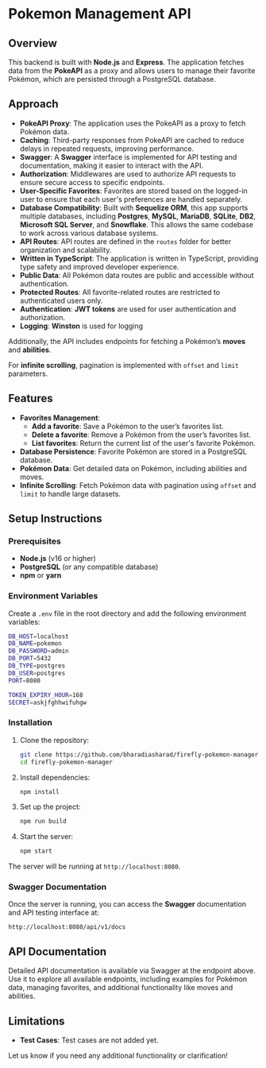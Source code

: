 
# Pokemon Management API

## Overview

This backend is built with **Node.js** and **Express**. The application fetches data from the **PokeAPI** as a proxy and allows users to manage their favorite Pokémon, which are persisted through a PostgreSQL database.

## Approach

- **PokeAPI Proxy**: The application uses the PokeAPI as a proxy to fetch Pokémon data.
- **Caching**: Third-party responses from PokeAPI are cached to reduce delays in repeated requests, improving performance.
- **Swagger**: A **Swagger** interface is implemented for API testing and documentation, making it easier to interact with the API.
- **Authorization**: Middlewares are used to authorize API requests to ensure secure access to specific endpoints.
- **User-Specific Favorites**: Favorites are stored based on the logged-in user to ensure that each user's preferences are handled separately.
- **Database Compatibility**: Built with **Sequelize ORM**, this app supports multiple databases, including **Postgres**, **MySQL**, **MariaDB**, **SQLite**, **DB2**, **Microsoft SQL Server**, and **Snowflake**. This allows the same codebase to work across various database systems.
- **API Routes**: API routes are defined in the `routes` folder for better organization and scalability.
- **Written in TypeScript**: The application is written in TypeScript, providing type safety and improved developer experience.
- **Public Data**: All Pokémon data routes are public and accessible without authentication.
- **Protected Routes**: All favorite-related routes are restricted to authenticated users only.
- **Authentication**: **JWT tokens** are used for user authentication and authorization.
- **Logging**: **Winston** is used for logging

Additionally, the API includes endpoints for fetching a Pokémon’s **moves** and **abilities**.

For **infinite scrolling**, pagination is implemented with `offset` and `limit` parameters.

## Features

- **Favorites Management**:
  - **Add a favorite**: Save a Pokémon to the user’s favorites list.
  - **Delete a favorite**: Remove a Pokémon from the user’s favorites list.
  - **List favorites**: Return the current list of the user's favorite Pokémon.
- **Database Persistence**: Favorite Pokémon are stored in a PostgreSQL database.
- **Pokémon Data**: Get detailed data on Pokémon, including abilities and moves.
- **Infinite Scrolling**: Fetch Pokémon data with pagination using `offset` and `limit` to handle large datasets.

## Setup Instructions

### Prerequisites

- **Node.js** (v16 or higher)
- **PostgreSQL** (or any compatible database)
- **npm** or **yarn**

### Environment Variables

Create a `.env` file in the root directory and add the following environment variables:

```sh
DB_HOST=localhost
DB_NAME=pokemon
DB_PASSWORD=admin
DB_PORT=5432
DB_TYPE=postgres
DB_USER=postgres
PORT=8080

TOKEN_EXPIRY_HOUR=168
SECRET=askjfghhwifuhgw
```

### Installation

1. Clone the repository:

   ```sh
   git clone https://github.com/bharadiasharad/firefly-pokemon-manager.git
   cd firefly-pokemon-manager
   ```

2. Install dependencies:

   ```sh
   npm install
   ```

3. Set up the project:

   ```sh
   npm run build
   ```

4. Start the server:

   ```sh
   npm start
   ```

The server will be running at `http://localhost:8080`.

### Swagger Documentation

Once the server is running, you can access the **Swagger** documentation and API testing interface at:

```
http://localhost:8080/api/v1/docs
```

## API Documentation

Detailed API documentation is available via Swagger at the endpoint above. Use it to explore all available endpoints, including examples for Pokémon data, managing favorites, and additional functionality like moves and abilities.

## Limitations

- **Test Cases**: Test cases are not added yet. 

Let us know if you need any additional functionality or clarification!

